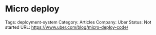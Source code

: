 # Micro deploy

Tags: deployment-system
Category: Articles
Company: Uber
Status: Not started
URL: https://www.uber.com/blog/micro-deploy-code/